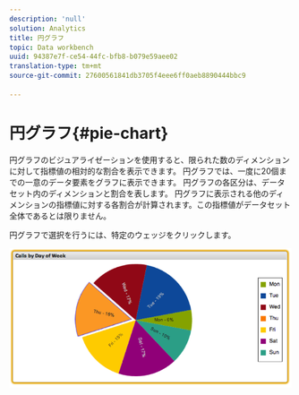 ```yaml
---
description: 'null'
solution: Analytics
title: 円グラフ
topic: Data workbench
uuid: 94387e7f-ce54-44fc-bfb8-b079e59aee02
translation-type: tm+mt
source-git-commit: 27600561841db3705f4eee6ff0aeb8890444bbc9

---
```



# 円グラフ{#pie-chart}

円グラフのビジュアライゼーションを使用すると、限られた数のディメンションに対して指標値の相対的な割合を表示できます。 円グラフでは、一度に20個までの一意のデータ要素をグラフに表示できます。 円グラフの各区分は、データセット内のディメンションと割合を表します。 円グラフに表示される他のディメンションの指標値に対する各割合が計算されます。この指標値がデータセット全体であるとは限りません。

円グラフで選択を行うには、特定のウェッジをクリックします。

![](assets/pie_chart.png)
